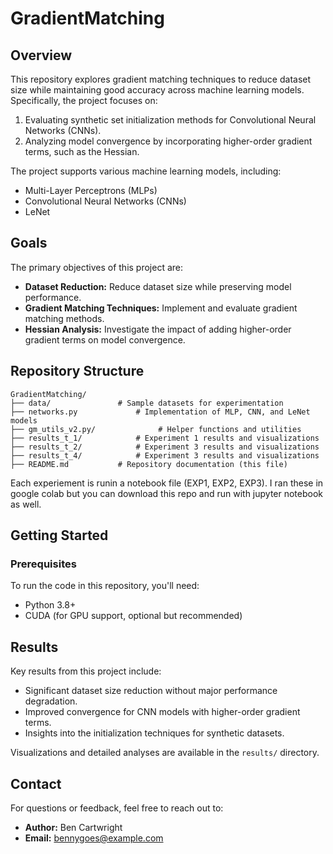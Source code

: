 # GradientMatching

## Overview

This repository explores gradient matching techniques to reduce dataset size while maintaining good accuracy across machine learning models. Specifically, the project focuses on:

1. Evaluating synthetic set initialization methods for Convolutional Neural Networks (CNNs).
2. Analyzing model convergence by incorporating higher-order gradient terms, such as the Hessian.

The project supports various machine learning models, including:
- Multi-Layer Perceptrons (MLPs)
- Convolutional Neural Networks (CNNs)
- LeNet

## Goals

The primary objectives of this project are:
- **Dataset Reduction:** Reduce dataset size while preserving model performance.
- **Gradient Matching Techniques:** Implement and evaluate gradient matching methods.
- **Hessian Analysis:** Investigate the impact of adding higher-order gradient terms on model convergence.

## Repository Structure

```
GradientMatching/
├── data/               # Sample datasets for experimentation
├── networks.py             # Implementation of MLP, CNN, and LeNet models
├── gm_utils_v2.py/              # Helper functions and utilities
├── results_t_1/            # Experiment 1 results and visualizations
├── results_t_2/            # Experiment 3 results and visualizations
├── results_t_4/            # Experiment 3 results and visualizations
├── README.md           # Repository documentation (this file)
```
Each experiement is runin a notebook file (EXP1, EXP2, EXP3). I ran these in google colab but you can download this repo and run with jupyter notebook as well. 
## Getting Started

### Prerequisites

To run the code in this repository, you'll need:
- Python 3.8+
- CUDA (for GPU support, optional but recommended)


## Results

Key results from this project include:
- Significant dataset size reduction without major performance degradation.
- Improved convergence for CNN models with higher-order gradient terms.
- Insights into the initialization techniques for synthetic datasets.

Visualizations and detailed analyses are available in the `results/` directory.

## Contact

For questions or feedback, feel free to reach out to:
- **Author:** Ben Cartwright
- **Email:** bennygoes@example.com


